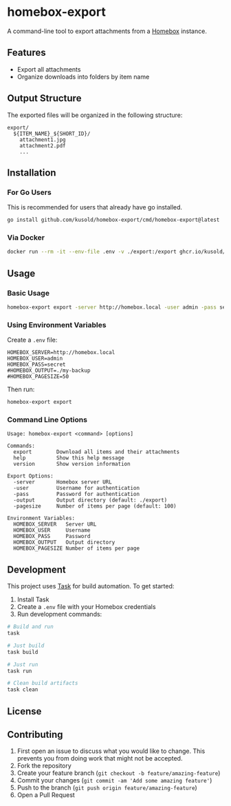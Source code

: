 # homebox-export

A command-line tool to export attachments from a [Homebox](https://hay-kot.github.io/homebox/) instance.

## Features

- Export all attachments
- Organize downloads into folders by item name

## Output Structure

The exported files will be organized in the following structure:

```
export/
  ${ITEM_NAME}_${SHORT_ID}/
    attachment1.jpg
    attachment2.pdf
    ...
```

## Installation

### For Go Users
This is recommended for users that already have go installed.

```bash
go install github.com/kusold/homebox-export/cmd/homebox-export@latest
```

### Via Docker

```bash
docker run --rm -it --env-file .env -v ./export:/export ghcr.io/kusold/homebox-export:latest
```

## Usage

### Basic Usage

```bash
homebox-export export -server http://homebox.local -user admin -pass secret
```

### Using Environment Variables

Create a `.env` file:

```env
HOMEBOX_SERVER=http://homebox.local
HOMEBOX_USER=admin
HOMEBOX_PASS=secret
#HOMEBOX_OUTPUT=./my-backup
#HOMEBOX_PAGESIZE=50
```

Then run:

```bash
homebox-export export
```

### Command Line Options

```
Usage: homebox-export <command> [options]

Commands:
  export        Download all items and their attachments
  help          Show this help message
  version       Show version information

Export Options:
  -server       Homebox server URL
  -user         Username for authentication
  -pass         Password for authentication
  -output       Output directory (default: ./export)
  -pagesize     Number of items per page (default: 100)

Environment Variables:
  HOMEBOX_SERVER   Server URL
  HOMEBOX_USER     Username
  HOMEBOX_PASS     Password
  HOMEBOX_OUTPUT   Output directory
  HOMEBOX_PAGESIZE Number of items per page
```

## Development

This project uses [Task](https://taskfile.dev) for build automation. To get started:

1. Install Task
2. Create a `.env` file with your Homebox credentials
3. Run development commands:

```bash
# Build and run
task

# Just build
task build

# Just run
task run

# Clean build artifacts
task clean
```

## License

## Contributing

1. First open an issue to discuss what you would like to change. This prevents you from doing work that might not be accepted.
2. Fork the repository
3. Create your feature branch (`git checkout -b feature/amazing-feature`)
4. Commit your changes (`git commit -am 'Add some amazing feature'`)
5. Push to the branch (`git push origin feature/amazing-feature`)
6. Open a Pull Request
